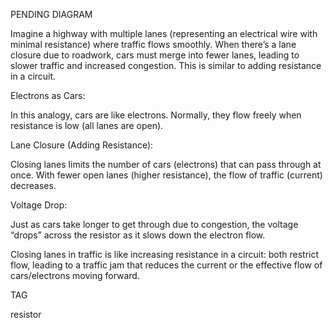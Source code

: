 PENDING DIAGRAM

Imagine a highway with multiple lanes (representing an electrical wire with minimal resistance) where traffic flows smoothly. When there’s a lane closure due to roadwork, cars must merge into fewer lanes, leading to slower traffic and increased congestion. This is similar to adding resistance in a circuit.

Electrons as Cars:

In this analogy, cars are like electrons. Normally, they flow freely when resistance is low (all lanes are open).

Lane Closure (Adding Resistance):

Closing lanes limits the number of cars (electrons) that can pass through at once. With fewer open lanes (higher resistance), the flow of traffic (current) decreases.

Voltage Drop:

Just as cars take longer to get through due to congestion, the voltage “drops” across the resistor as it slows down the electron flow.

Closing lanes in traffic is like increasing resistance in a circuit: both restrict flow, leading to a traffic jam that reduces the current or the effective flow of cars/electrons moving forward.

TAG

resistor
